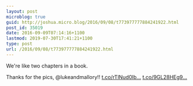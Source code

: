 ```yaml
---
layout: post
microblog: true
guid: http://joshua.micro.blog/2016/09/08/t773977777884241922.html
post_id: 35019
date: 2016-09-09T07:14:16+1100
lastmod: 2019-07-30T17:41:21+1100
type: post
url: /2016/09/08/t773977777884241922.html
---
```

We're like two chapters in a book.

Thanks for the pics, @lukeandmallory!! [t.co/rTlNud0Ib...](https://t.co/rTlNud0Ib7) [t.co/9GL28HEg9...](https://t.co/9GL28HEg9P)
